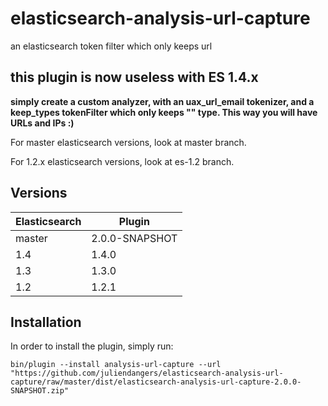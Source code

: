 elasticsearch-analysis-url-capture
==================================

an elasticsearch token filter which only keeps url

this plugin is now useless with ES 1.4.x
----------------------------------------

**simply create a custom analyzer, with an uax_url_email tokenizer, and a keep_types tokenFilter which only keeps "*<URL>*" type. This way you will have URLs and IPs :)**

For master elasticsearch versions, look at master branch.

For 1.2.x elasticsearch versions, look at es-1.2 branch.

Versions
--------

|Elasticsearch|Plugin|
|-------------|------|
|master|2.0.0-SNAPSHOT|
|1.4|1.4.0|
|1.3|1.3.0|
|1.2|1.2.1|

Installation
------------

In order to install the plugin, simply run: 

`bin/plugin --install analysis-url-capture --url "https://github.com/juliendangers/elasticsearch-analysis-url-capture/raw/master/dist/elasticsearch-analysis-url-capture-2.0.0-SNAPSHOT.zip"`

